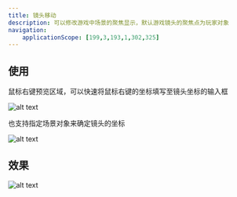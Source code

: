 ```yaml
---
title: 镜头移动
description: 可以修改游戏中场景的聚焦显示，默认游戏镜头的聚焦点为玩家对象
navigation:
    applicationScope: [199,3,193,1,302,325]
---
```


## 使用

鼠标右键预览区域，可以快速将鼠标右键的坐标填写至镜头坐标的输入框

![alt text](https://cdn.gcw.wiki/gcw/image/zh_hans/commands/scene/scrollscenecamera/image.png)

也支持指定场景对象来确定镜头的坐标

![alt text](https://cdn.gcw.wiki/gcw/image/zh_hans/commands/scene/scrollscenecamera/image-1.png)

## 效果

![alt text](https://cdn.gcw.wiki/gcw/image/zh_hans/commands/scene/scrollscenecamera/1.gif)
